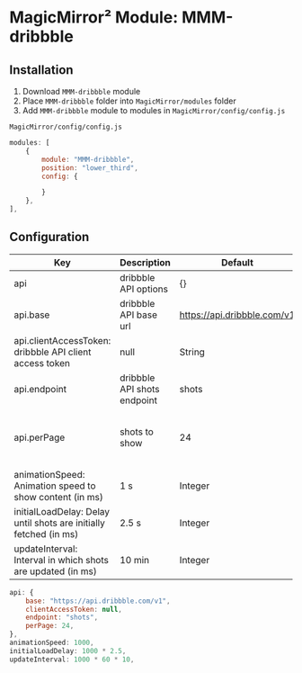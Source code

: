 # MagicMirror² Module: MMM-dribbble

## Installation

1. Download `MMM-dribbble` module
1. Place `MMM-dribbble` folder into `MagicMirror/modules` folder
1. Add `MMM-dribbble` module to modules in `MagicMirror/config/config.js`

`MagicMirror/config/config.js`

```js
modules: [
	{
		module: "MMM-dribbble",
		position: "lower_third",
		config: {

		}
	},
],
```

## Configuration

Key | Description | Default | Type
--- | --- | --- | ---
api | dribbble API options | {} | Object
api.base | dribbble API base url | https://api.dribbble.com/v1 | String
api.clientAccessToken: dribbble API client access token | null | String
api.endpoint | dribbble API shots endpoint | shots | String
api.perPage | shots to show | 24 | Integer (min: 0, max: 100)
animationSpeed: Animation speed to show content (in ms) | 1 s | Integer
initialLoadDelay: Delay until shots are initially fetched (in ms) | 2.5 s | Integer
updateInterval: Interval in which shots are updated (in ms) | 10 min | Integer

```js
api: {
	base: "https://api.dribbble.com/v1",
	clientAccessToken: null,
	endpoint: "shots",
	perPage: 24,
},
animationSpeed: 1000,
initialLoadDelay: 1000 * 2.5,
updateInterval: 1000 * 60 * 10,
```
